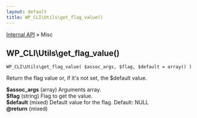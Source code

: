 ```yaml
---
layout: default
title: WP_CLI\Utils\get_flag_value()
---
```


<a href="/docs/internal-api/">Internal API</a> &raquo; Misc

## WP_CLI\Utils\get_flag_value()

    WP_CLI\Utils\get_flag_value( $assoc_args, $flag, $default = array() )

Return the flag value or, if it's not set, the $default value.

<div>
<strong>$assoc_args</strong> (array) Arguments array.<br />
<strong>$flag</strong> (string) Flag to get the value.<br />
<strong>$default</strong> (mixed) Default value for the flag. Default: NULL<br />
<strong>@return</strong> (mixed) <br /></p>
</div>



